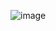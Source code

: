 ![image](https://user-images.githubusercontent.com/63789702/187469645-9d1795ce-3fb1-42a3-9d25-c944503b1276.png)
